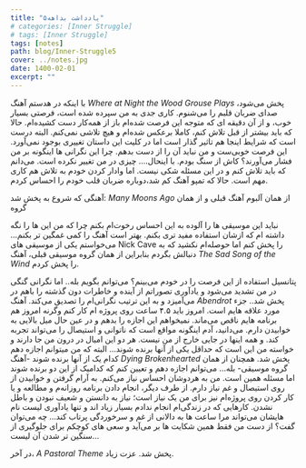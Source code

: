 ```yaml
---
title: "یادداشت بداهه۵"
# categories: [Inner Struggle]
# tags: [Inner Struggle]
tags: [notes]
path: blog/Inner-Struggle5
cover: ../notes.jpg
date: 1400-02-01
excerpt: ""
---
```



با اینکه در هدستم آهنگ *Where at Night the Wood Grouse Plays* پخش می‌شود، صدای ضربان قلبم را می‌شنوم.
کاری جدی به من سپرده شده است، فرصتی بسیار خوب، و از آن دقیقه ای که متوجه این فرصت شده‌ام باز از همه‌کار دست کشیده‌ام. حالا که باید بیشتر از قبل تلاش کنم، کاملا برعکس شده‌ام و هیچ تلاشی نمی‌کنم. البته درست است که شرایط اینجا هم تاثیر گذار است اما در کلیت این داستان تغییری بوجود نمی‌آورد. این فرصت خوبی‌ست و من نباید آن را از دست بدهم. چرا این نگرانی ها اینگونه بر من فشار می‌آورند؟ کاش از سنگ بودم. با اینحال.... چیزی در من تغییر نکرده است. می‌دانم که باید تلاش کنم و در این مسئله شکی نیست. اما وادار کردن خودم به تلاش هم کاری مهم است. حالا که تمپو آهنگ کم شد،‌دوباره ضربان قلب خودم را احساس کردم.

آهنگی که شروع به پخش شد: *Many Moons Ago* از همان آلبوم آهنگ قبلی و از همان گروه

نباید این موسیقی ها را آلوده به این احساس رخوت‌ام بکنم چرا که من این ها را نگه‌ داشته ام که ازشان استفاده مفید تری بکنم. بهتر است آهنگ را کمی غمگین تر بکنم... می‌خواستم یکی از موسیقی های Nick Cave را پخش کنم اما حوصله‌ام نکشید که به دنبالش بگردم بنابراین از همان گروه موسیقی قبلی، آهنگ *The Sad Song of the Wind* را پخش کردم.

پتانسیل استفاده از این فرصت را در خودم می‌بینم؟ می‌توانم بگویم بله.. اما نگرانی گنگی در من تشدید می‌شود و یادآوری تصوراتم از آینده و خاطرات دون گذشته را باهم در می‌آمیزد و به این ترتیب نگرانی‌ام را تصدیق می‌کند. آهنگ *Abendrot* پخش شد.. جزء مورد علاقه هایم است.  امروز باید ۴.۵ ساعت روی پروژه ام کار کنم وگرنه امروز هم برنامه هایم ناقص می‌ماند. نمیخواهم این اجازه را بدهم و در عین حال میل بالایی به خوابیدن دارم. می‌دانید، آدم اینگونه مواقع است که ناتوانی و استیصال را می‌تواند تجربه کند. و همه اینها در جایی خارج از من نیست. هر دو این امیال در درون من جا دارند و خواسته من این است که حداقل یکی از آنها برنده شوند... البته که من میتوانم اجازه دهم کدام یک از آنها برنده شوند -آهنگ *Dying Brokenhearted* پخش شد. همچنان از همان گروه موسیقی- بله... می‌توانم اجازه دهم و تعیین کنم که کدامیک از این دو برنده شوند اما مسئله همین است. من به هردوشان احساس نیاز می‌کنم. به آرام گرفتن و خوابیدن از روی استیصال و غم نیاز دارم. از طرف دیگر، انجام دادن برنامه روزانه‌م و مطالعه و یا کار کردن روی پروژه‌ام نیز برای من یک نیاز است؛ نیاز به دانستن و شعیف نبودن و باطل نشدن. کارهایی که در زندگی‌ام انجام ندادم بسیار زیاد اند و تنها یادآوری لیست نام هایشان می‌تواند مرا ساعت ها به دالانی از غم و سرخوردگی پرتاب کند... چه می‌توان گفت؟ از دست من فقط همین شکایت ها بر می‌آید و سعی های کوچکم برای جلوگیری از سنگین تر شدن آن لیست...

در آخر، *A Pastoral Theme* پخش شد. عزت زیاد.
